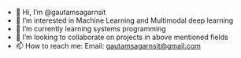 - 👋 Hi, I’m @gautamsagarnsit
- 👀 I’m interested in Machine Learning and Multimodal deep learning
- 🌱 I’m currently learning systems programming
- 💞️ I’m looking to collaborate on projects in above mentioned fields
- 📫 How to reach me: Email: gautamsagarnsit@gmail.com

<!---
gautamsagarnsit/gautamsagarnsit is a ✨ special ✨ repository because its `README.md` (this file) appears on your GitHub profile.
You can click the Preview link to take a look at your changes.
--->
